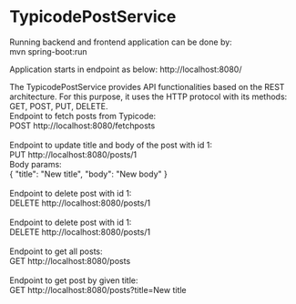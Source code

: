 # TypicodePostService
Running backend and frontend application can be done by:<br/>
mvn spring-boot:run

Application starts in endpoint as below:
http://localhost:8080/

The TypicodePostService provides API functionalities based on the REST architecture. For this purpose, it uses the HTTP protocol with its methods: GET, POST, PUT, DELETE. <br/>
Endpoint to fetch posts from Typicode: <br/>
POST http://localhost:8080/fetchposts  <br/>
<br/>
Endpoint to update title and body of the post with id 1: <br/>
PUT http://localhost:8080/posts/1  <br/>
      Body params: <br/>
        { 
            "title": "New title",
            "body": "New body"
        } <br/>
        <br/>
Endpoint to delete post with id 1: <br/>
DELETE http://localhost:8080/posts/1  <br/>
<br/>
Endpoint to delete post with id 1: <br/>
DELETE http://localhost:8080/posts/1  <br/>
<br/>
Endpoint to get all posts: <br/>
GET http://localhost:8080/posts  <br/>
<br/>
Endpoint to get post by given title: <br/>
GET http://localhost:8080/posts?title=New title <br/>
